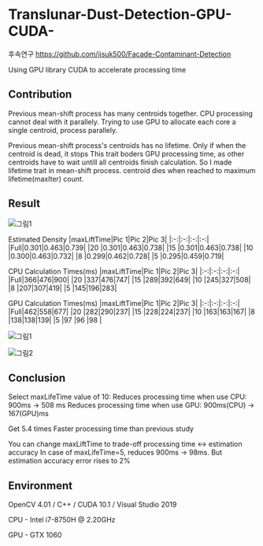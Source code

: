 # Translunar-Dust-Detection-GPU-CUDA-
후속연구 https://github.com/jisuk500/Facade-Contaminant-Detection

Using GPU library CUDA to accelerate processing time

## Contribution
Previous mean-shift process has many centroids together.
CPU processing cannot deal with it parallely.
Trying to use GPU to allocate each core a single centroid, process parallely.

Previous mean-shift process's centroids has no lifetime. Only if when the centroid is dead, it stops
This trait boders GPU processing time, as other centroids have to wait untill all centroids finish calculation.
So I made lifetime trait in mean-shift process. centroid dies when reached to maximum lifetime(maxIter) count.

## Result

![그림1](https://user-images.githubusercontent.com/62084431/103011839-f2b35680-457d-11eb-9e39-0d9bff6c4094.png)

Estimated Density
|maxLiftTime|Pic 1|Pic 2|Pic 3|
|:-:|:-:|:-:|:-:|
|Full|0.301|0.463|0.739|
|20  |0.301|0.463|0.738|
|15  |0.301|0.463|0.738|
|10  |0.300|0.463|0.732|
|8   |0.299|0.462|0.728|
|5   |0.295|0.459|0.719|


CPU Calculation Times(ms)
|maxLiftTime|Pic 1|Pic 2|Pic 3|
|:-:|:-:|:-:|:-:|
|Full|366|476|900|
|20  |337|476|747|
|15  |289|392|649|
|10  |245|327|508|
|8   |207|307|419|
|5   |145|196|283|

GPU Calculation Times(ms)
|maxLiftTime|Pic 1|Pic 2|Pic 3|
|:-:|:-:|:-:|:-:|
|Full|462|558|677|
|20  |282|290|237|
|15  |228|224|237|
|10  |163|163|167|
|8   |138|138|139|
|5   |97 |96 |98 |

![그림1](https://user-images.githubusercontent.com/62084431/103119057-044b4a00-46b5-11eb-96be-6d9b4bd88e7c.png)

![그림2](https://user-images.githubusercontent.com/62084431/103119058-057c7700-46b5-11eb-85b1-996f8a9a4ea2.png)


## Conclusion

Select maxLifeTime value of 10:
Reduces processing time when use CPU: 900ms -> 508 ms
Reduces processing time when use GPU: 900ms(CPU) -> 167(GPU)ms

Get 5.4 times Faster processing time than previous study


You can change maxLiftTime to trade-off processing time <-> estimation accuracy
In case of maxLifeTime=5, reduces 900ms -> 98ms. But estimation accuracy error rises to 2%

## Environment

OpenCV 4.01 / C++ / CUDA 10.1 / Visual Studio 2019

CPU - Intel i7-8750H @ 2.20GHz

GPU - GTX 1060
